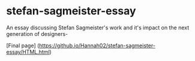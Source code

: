 # stefan-sagmeister-essay
An essay discussing Stefan Sagmeister's work and it's impact on the next generation of designers-

[Final page] (https://github.io/Hannah02/stefan-sagmeister-essay/HTML.html)
